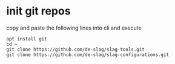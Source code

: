 # init git repos

copy and paste the following lines into cli and execute

    apt install git
    cd ~
    git clone https://github.com/de-slag/slag-tools.git
    git clone https://github.com/de-slag/slag-configurations.git
